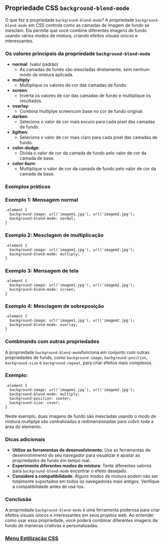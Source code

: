 ## Propriedade CSS `background-blend-mode`

O que faz a propriedade `background-blend-mode`?
A propriedade `background-blend-mode` em CSS controla como as camadas de imagem de fundo se mesclam. Ela permite que você combine diferentes imagens de fundo usando vários modos de mistura, criando efeitos visuais únicos e interessantes.

### Os valores principais da propriedade `background-blend-mode`

- **normal**: (valor padrão)
    - As camadas de fundo são mescladas diretamente, sem nenhum modo de mistura aplicada.
- **multiply**:
    - Multiplique os valores de cor das camadas de fundo.
- **screen**:
    - Inverta os valores de cor das camadas de fundo e multiplique os resultados.
- **overlay**:
    - Combina multiplye screencom base no cor de fundo original.
- **darken**:
    - Seleciona o valor de cor mais escuro para cada pixel das camadas de fundo.
- **ligthen**:
    - Seleciona o valor de cor mais claro para cada pixel das camadas de fundo.
- **color-dodge**:
    - Divida o valor de cor da camada de fundo pelo valor de cor da camada de base.
- **color-burn**:
    - Multiplique o valor de cor da camada de fundo pelo valor de cor da camada de base.

### Exemplos práticos

### Exemplo 1: Mensagem normal

```
.element {
  background-image: url('imagem1.jpg'), url('imagem2.jpg');
  background-blend-mode: normal;
}
```

### Exemplo 2: Mesclagem de multiplicação

```
.element {
  background-image: url('imagem1.jpg'), url('imagem2.jpg');
  background-blend-mode: multiply;
}
```

### Exemplo 3: Mensagem de tela

```
.element {
  background-image: url('imagem1.jpg'), url('imagem2.jpg');
  background-blend-mode: screen;
}
```

### Exemplo 4: Mesclagem de sobreposição

```
.element {
  background-image: url('imagem1.jpg'), url('imagem2.jpg');
  background-blend-mode: overlay;
}
```

### Combinando com outras propriedades

A propriedade `background-blend-mode`funciona em conjunto com outras propriedades de fundo, como `background-image`, `background-position`, `background-size` e `background-repeat`, para criar efeitos mais complexos.

### Exemplo:

```
.element {
  background-image: url('imagem1.jpg'), url('imagem2.jpg');
  background-blend-mode: multiply;
  background-position: center;
  background-size: cover;
}
```

Neste exemplo, duas imagens de fundo são mescladas usando o modo de mistura multiplye são centralizadas e redimensionadas para cobrir toda a área do elemento.

### Dicas adicionais

- **Utilize as ferramentas de desenvolvimento**: Use as ferramentas de desenvolvimento do seu navegador para visualizar e ajustar as propriedades de fundo em tempo real.
- **Experimente diferentes modos de mistura**: Tente diferentes valores para `background-blend-mode` encontrar o efeito desejado.
- **Considere a compatibilidade**: Alguns modos de mistura podem não ser totalmente suportados em todos os navegadores mais antigos. Verifique a compatibilidade antes de usá-los.

### Conclusão

A propriedade `background-blend-mode` é uma ferramenta poderosa para criar efeitos visuais únicos e interessantes em seus projetos web. Ao entender como usar essa propriedade, você poderá combinar diferentes imagens de fundo de maneiras criativas e personalizadas.

### [Menu Estilização CSS](../menu_estilizacao.md)

